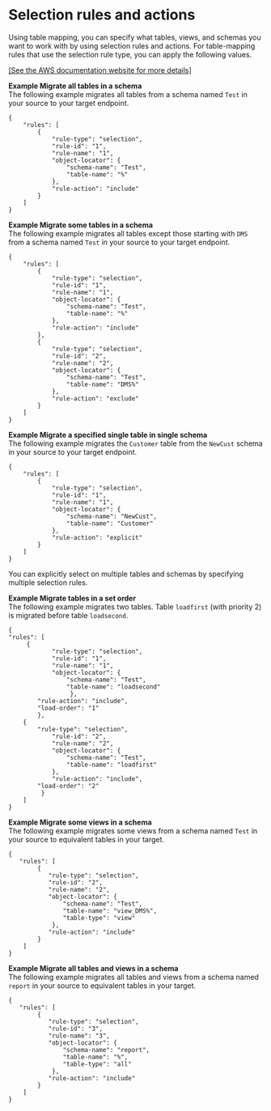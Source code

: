 # Selection rules and actions<a name="CHAP_Tasks.CustomizingTasks.TableMapping.SelectionTransformation.Selections"></a>

Using table mapping, you can specify what tables, views, and schemas you want to work with by using selection rules and actions\. For table\-mapping rules that use the selection rule type, you can apply the following values\. 

[\[See the AWS documentation website for more details\]](http://docs.aws.amazon.com/dms/latest/userguide/CHAP_Tasks.CustomizingTasks.TableMapping.SelectionTransformation.Selections.html)

**Example Migrate all tables in a schema**  
The following example migrates all tables from a schema named `Test` in your source to your target endpoint\.  

```
{
    "rules": [
        {
            "rule-type": "selection",
            "rule-id": "1",
            "rule-name": "1",
            "object-locator": {
                "schema-name": "Test",
                "table-name": "%"
            },
            "rule-action": "include"
        }
    ]
}
```

**Example Migrate some tables in a schema**  
The following example migrates all tables except those starting with `DMS` from a schema named `Test` in your source to your target endpoint\.  

```
{
    "rules": [
        {
            "rule-type": "selection",
            "rule-id": "1",
            "rule-name": "1",
            "object-locator": {
                "schema-name": "Test",
                "table-name": "%"
            },
            "rule-action": "include"
        },
        {
            "rule-type": "selection",
            "rule-id": "2",
            "rule-name": "2",
            "object-locator": {
                "schema-name": "Test",
                "table-name": "DMS%"
            },
            "rule-action": "exclude"
        }
    ]
}
```

**Example Migrate a specified single table in single schema**  
The following example migrates the `Customer` table from the `NewCust` schema in your source to your target endpoint\.  

```
{
    "rules": [
        {
            "rule-type": "selection",
            "rule-id": "1",
            "rule-name": "1",
            "object-locator": {
                "schema-name": "NewCust",
                "table-name": "Customer"
            },
            "rule-action": "explicit"
        }
    ]
}
```
You can explicitly select on multiple tables and schemas by specifying multiple selection rules\.

**Example Migrate tables in a set order**  
The following example migrates two tables\. Table `loadfirst` \(with priority 2\) is migrated before table `loadsecond`\.  

```
{
"rules": [
     {
            "rule-type": "selection",
            "rule-id": "1",
            "rule-name": "1",
            "object-locator": {
                "schema-name": "Test",
                "table-name": "loadsecond"
                 },
        "rule-action": "include",
	    "load-order": "1"
        },
	{
	    "rule-type": "selection",
            "rule-id": "2",
            "rule-name": "2",
            "object-locator": {
                "schema-name": "Test",
                "table-name": "loadfirst"
            },
            "rule-action": "include",
	    "load-order": "2"
         }
    ]    
}
```

**Example Migrate some views in a schema**  
The following example migrates some views from a schema named `Test` in your source to equivalent tables in your target\.  

```
{
   "rules": [
        {
           "rule-type": "selection",
           "rule-id": "2",
           "rule-name": "2",
           "object-locator": {
               "schema-name": "Test",
               "table-name": "view_DMS%",
               "table-type": "view"
            },
           "rule-action": "include"
        }
    ]
}
```

**Example Migrate all tables and views in a schema**  
The following example migrates all tables and views from a schema named `report` in your source to equivalent tables in your target\.  

```
{
   "rules": [
        {
           "rule-type": "selection",
           "rule-id": "3",
           "rule-name": "3",
           "object-locator": {
               "schema-name": "report",
               "table-name": "%",
               "table-type": "all"
            },
           "rule-action": "include"
        }
    ]
}
```